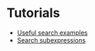 # Tutorials

- [Useful search examples](examples.md)
- [Search subexpressions](search_subexpressions.md)
